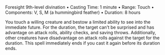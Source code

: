 Foresight
9th-level divination
• Casting Time: 1 minute
• Range: Touch
• Components: V, S, M (a hummingbird feather)
• Duration: 8 hours 

You touch a willing creature and bestow a limited ability to see into the immediate future. For the duration, the target can’t be surprised and has advantage on attack rolls, ability checks, and saving throws. Additionally, other creatures have disadvantage on attack rolls against the target for the duration. This spell immediately ends if you cast it again before its duration ends.